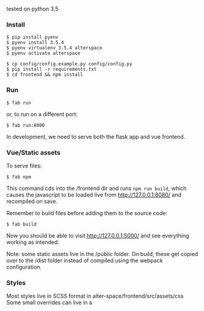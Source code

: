 tested on python 3.5

### Install
```
$ pip install pyenv
$ pyenv install 3.5.4 
$ pyenv virtualenv 3.5.4 alterspace
$ pyenv activate alterspace
```

```
$ cp config/config.example.py config/config.py
$ pip install -r requirements.txt
$ cd frontend && npm install

```

### Run

```
$ fab run
```
or, to run on a different port:
```
$ fab run:8000
```
In development, we need to serve both the flask app and vue frontend.  

### Vue/Static assets
To serve files:
```
$ fab npm 
```
This command cds into the /frontend dir and runs `npm run build`, which causes the javascript to be loaded live from http://127.0.0.1:8080/ and recompiled on save.


Remember to build files before adding them to the source code:
```
$ fab build
```
Now you should be able to visit http://127.0.0.1:5000/ and see everything working as intended.

Note: some static assets live in the /public folder. On build, these get copied over to the /dist folder
instead of compiled using the webpack configuration.

### Styles
Most styles live in SCSS format in alter-space/frontend/src/assets/css
Some small overrides can live in a <style scoped> fashion in the .vue files



### Working with SVGs
We use the lovely [vue-svgicon](https://github.com/MMF-FE/vue-svgicon#use-generated-icon) for dealing with svgs in Vue.
To use, place all svg assets into frontend/svg-icons.
Run the following command to compile (assets will be placed in frontend/components/icons):
```
$ npm run generate-icons
```

In your Vue component's script tag, import your icon

```python
  import './icons/your-icon';
```

In your vue component's template, place the svg
```html
<svgicon icon="your-icon" width="60" height="60" :original="true" class="btn-default" stroke="0"></svgicon>
```